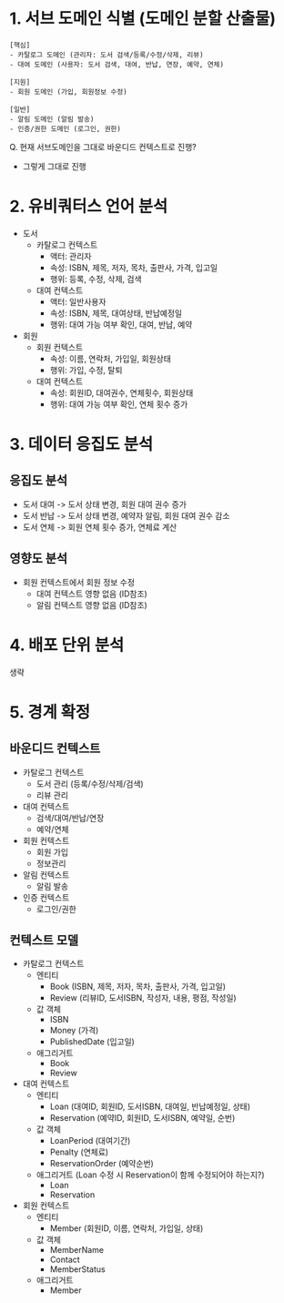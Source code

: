 # 1. 서브 도메인 식별 (도메인 분할 산출물)
```
[핵심]
- 카탈로그 도메인 (관리자: 도서 검색/등록/수정/삭제, 리뷰)
- 대여 도메인 (사용자: 도서 검색, 대여, 반납, 연장, 예약, 연체)

[지원]
- 회원 도메인 (가입, 회원정보 수정)

[일반]
- 알림 도메인 (알림 발송)
- 인증/권한 도메인 (로그인, 권한)
```

Q. 현재 서브도메인을 그대로 바운디드 컨텍스트로 진행?
- 그렇게 그대로 진행

# 2. 유비쿼터스 언어 분석
- 도서
    - 카탈로그 컨텍스트
        - 액터: 관리자
        - 속성: ISBN, 제목, 저자, 목차, 출판사, 가격, 입고일
        - 행위: 등록, 수정, 삭제, 검색
    - 대여 컨텍스트
        - 액터: 일반사용자
        - 속성: ISBN, 제목, 대여상태, 반납예정일
        - 행위: 대여 가능 여부 확인, 대여, 반납, 예약
- 회원
    - 회원 컨텍스트
        - 속성: 이름, 연락처, 가입일, 회원상태
        - 행위: 가입, 수정, 탈퇴
    - 대여 컨텍스트
        - 속성: 회원ID, 대여권수, 연체횟수, 회원상태
        - 행위: 대여 가능 여부 확인, 연체 횟수 증가

# 3. 데이터 응집도 분석
## 응집도 분석
- 도서 대여 -> 도서 상태 변경, 회원 대여 권수 증가
- 도서 반납 -> 도서 상태 변경, 예약자 알림, 회원 대여 권수 감소
- 도서 연체 -> 회원 연체 횟수 증가, 연체료 계산

## 영향도 분석
- 회원 컨텍스트에서 회원 정보 수정
    - 대여 컨텍스트 영향 없음 (ID참조)
    - 알림 컨텍스트 영향 없음 (ID참조)

# 4. 배포 단위 분석
생략

# 5. 경계 확정
## 바운디드 컨텍스트
- 카탈로그 컨텍스트
    - 도서 관리 (등록/수정/삭제/검색)
    - 리뷰 관리
- 대여 컨텍스트
    - 검색/대여/반납/연장
    - 예약/연체
- 회원 컨텍스트  
    - 회원 가입
    - 정보관리
- 알림 컨텍스트
    - 알림 발송
- 인증 컨텍스트
    - 로그인/권한

## 컨텍스트 모델
- 카탈로그 컨텍스트
    - 엔티티
        - Book (ISBN, 제목, 저자, 목차, 출판사, 가격, 입고일)
        - Review (리뷰ID, 도서ISBN, 작성자, 내용, 평점, 작성일)
    - 값 객체
        - ISBN
        - Money (가격)
        - PublishedDate (입고일)
    - 애그리거트
        - Book
        - Review
- 대여 컨텍스트
    - 엔티티
        - Loan (대여ID, 회원ID, 도서ISBN, 대여일, 반납예정일, 상태)
        - Reservation (예약ID, 회원ID, 도서ISBN, 예약일, 순번)
    - 값 객체
        - LoanPeriod (대여기간)
        - Penalty (연체료)
        - ReservationOrder (예약순번)
    - 애그리거트 (Loan 수정 시 Reservation이 함께 수정되어야 하는지?)
        - Loan
        - Reservation
- 회원 컨텍스트
    - 엔티티
        - Member (회원ID, 이름, 연락처, 가입일, 상태)
    - 값 객체
        - MemberName
        - Contact
        - MemberStatus
    - 애그리거트
        - Member